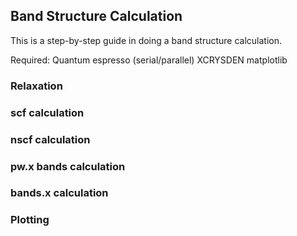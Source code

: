 ## Band Structure Calculation

This is a step-by-step guide in doing a band structure calculation.

Required:
Quantum espresso (serial/parallel)
XCRYSDEN
matplotlib

### Relaxation

### scf calculation

### nscf calculation

### pw.x bands calculation

### bands.x calculation

### Plotting

 

